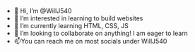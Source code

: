 - 👋 Hi, I’m @WillJ540
- 👀 I’m interested in learning to build websites
- 🌱 I’m currently learning HTML, CSS, JS
- 💞️ I’m looking to collaborate on anything! I am eager to learn
- 📫You can reach me on most socials under WillJ540

<!---
WillJ540/WillJ540 is a ✨ special ✨ repository because its `README.md` (this file) appears on your GitHub profile.
You can click the Preview link to take a look at your changes.
--->
